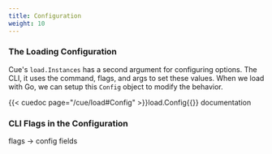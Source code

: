 ```yaml
---
title: Configuration
weight: 10
---
```


### The Loading Configuration

Cue's `load.Instances` has a second argument for configuring options.
The CLI, it uses the command, flags, and args to set these values.
When we load with Go, we can setup this `Config` object to modify the behavior.

{{< cuedoc page="/cue/load#Config" >}}load.Config{{</cuedoc>}} documentation

### 

### CLI Flags in the Configuration

flags -> config fields
